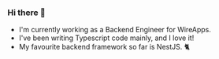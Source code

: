 ### Hi there 👋

- I'm currently working as a Backend Engineer for WireApps.
- I've been writing Typescript code mainly, and I love it!
- My favourite backend framework so far is NestJS. 🐈

<!--
**Pivee/Pivee** is a ✨ _special_ ✨ repository because its `README.md` (this file) appears on your GitHub profile.

Here are some ideas to get you started:

- 🔭 I’m currently working on ...
- 🌱 I’m currently learning ...
- 👯 I’m looking to collaborate on ...
- 🤔 I’m looking for help with ...
- 💬 Ask me about ...
- 📫 How to reach me: ...
- 😄 Pronouns: ...
- ⚡ Fun fact: ...
-->
